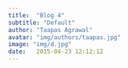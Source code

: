 ```yaml
---
title:  "Blog 4"
subtitle: "Default"
author: "Taapas Agrawal"
avatar: "img/authors/taapas.jpg"
image: "img/d.jpg"
date:   2015-04-23 12:12:12
---
```

